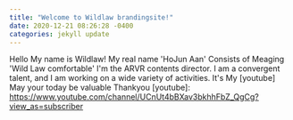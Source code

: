 ```yaml
---
title: "Welcome to Wildlaw brandingsite!"
date: 2020-12-21 08:26:28 -0400
categories: jekyll update
---
```

Hello My name is Wildlaw! 
My real name 'HoJun Aan' Consists of Meaging 'Wild Law comfortable'
I'm the ARVR contents director.
I am a convergent talent, and I am working on a wide variety of activities.
It's My [youtube]
May your today be valuable
Thankyou
[youtube]: https://www.youtube.com/channel/UCnUt4bBXav3bkhhFbZ_QgCg?view_as=subscriber
